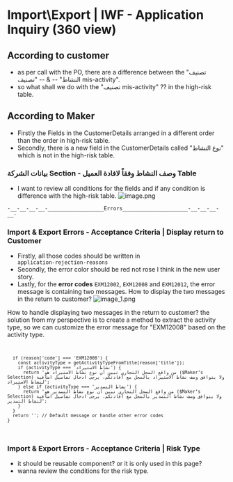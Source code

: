 # Import\Export | IWF - Application Inquiry (360 view)

[//]: # (Here is the comments for the Two tables in the page) 
## According to customer
- as per call with the PO, there are a difference between the "تصنيف النشاط" -- &  -- "تصنيف mis-activity".
- so what shall we do with the "تصنيف mis-activity" ?? in the high-risk table.

## According to Maker
- Firstly the Fields in the CustomerDetails arranged in a different order than the order in high-risk table.
- Secondly, there is a new field in the CustomerDetails called "نوع النشاط" which is not in the high-risk table.


###  بيانات الشركة Section - وصف النشاط وفقاً لافادة العميل Table
- I want to review all conditions for the fields and if any condition is difference with the high-risk table.
  ![image.png](image.png)


[//]: # (create a red line under this )



`-__-__-__-__-__________________Errors_____________________-__-__-__-__-`

### Import & Export Errors - Acceptance Criteria | Display return to Customer
- Firstly, all those codes should be written in  <code> application-rejection-reasons</code>
- Secondly, the error color should be red not rose I think in the new user story.
- Lastly, for the <strong>error codes</strong> <code>EXM12002</code>, <code>EXM12008</code> and <code>EXM12012</code>, the error message is containing two messages.
How to display the two messages in the return to customer?
![image_1.png](image_1.png)

How to handle displaying two messages in the return to customer?
the solution from my perspective is to create a  method to extract the activity type, so we can customize the error message for "EXM12008" based on the activity type.
<code>
```getErrorMessage(reason: any): string {
  if (reason['code'] === 'EXM12008') {
    const activityType = getActivityTypeFromTitle(reason['title']);
    if (activityType === 'نشاط الاستيراد') {
      return 'من واقع السجل التجاري تبين أن نوع نشاط الاستيراد هو ($Maker’s Selection) ولا يتوافق وصف نشاط الاستيراد بالسجل مع افادتكم، يرجى ادخال تفاصيل اضافية لنشاط الاستيراد';
    } else if (activityType === 'نشاط التصدير') {
      return 'من واقع السجل التجاري تبين أن نوع نشاط التصدير هو ($Maker’s Selection) ولا يتوافق وصف نشاط التصدير بالسجل مع افادتكم، يرجى ادخال تفاصيل اضافية لنشاط التصدير';
    }
  }
  return ''; // Default message or handle other error codes
}
```
</code>


### Import & Export Errors - Acceptance Criteria | Risk Type
- it should be reusable component? or it is only used in this page?
- wanna review the conditions for the risk type.
